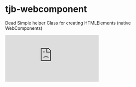 # tjb-webcomponent

Dead Simple helper Class for creating HTMLElements (native WebComponents)

![gzip size](http://img.badgesize.io/https://unpkg.com/soo.js/build/soo.min.js?compression=gzip)
